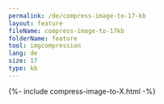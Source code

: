 ```yaml
---
permalink: /de/compress-image-to-17-kb
layout: feature
fileName: compress-image-to-17kb
folderName: feature
tool: imgcompression
lang: de
size: 17
type: kb
---
```


{%- include compress-image-to-X.html -%}
